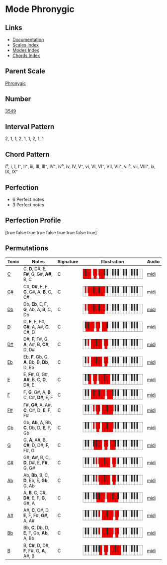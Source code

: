 # Mode Phronygic

## Links

- [Documentation](index.md)
- [Scales Index](Scales.md)
- [Modes Index](Modes.md)
- [Chords Index](Chords.md)

## Parent Scale

[Phronygic](ScalePhronygic.md)

## Number

[3549](https://ianring.com/musictheory/scales/3549)

## Interval Pattern

2, 1, 1, 2, 1, 1, 2, 1, 1

## Chord Pattern

i⁰, i, I, I⁺, II⁺, iii, III, III⁺, IV⁺, iv⁰, iv, IV, V⁺, vi, VI, VI⁺, VII, VII⁺, vii⁰, vii, VIII⁺, ix, IX, IX⁺

## Perfection

- 6 Perfect notes
- 3 Perfect notes

## Perfection Profile

[true false true true false true true false true]

## Permutations

| Tonic | Notes | Signature | Illustration | Audio |
|-------|-------|-----------|--------------|-------|
| [C](ModeCNaturalPhronygic.md) | C, **D**, D#, E, **F#**, G, G#, **A#**, B, C | C | ![CNaturalPhronygic](ModeCNaturalPhronygic.png) | [midi](https://github.com/edipermadi/music/blob/main/docs/ModeCNaturalPhronygic.mid?raw=true) |
| [C#](ModeCSharpPhronygic.md) | C#, **D#**, E, F, **G**, G#, A, **B**, C, C# | C | ![CSharpPhronygic](ModeCSharpPhronygic.png) | [midi](https://github.com/edipermadi/music/blob/main/docs/ModeCSharpPhronygic.mid?raw=true) |
| [Db](ModeDFlatPhronygic.md) | Db, **Eb**, E, F, **G**, Ab, A, **B**, C, Db | C | ![DFlatPhronygic](ModeDFlatPhronygic.png) | [midi](https://github.com/edipermadi/music/blob/main/docs/ModeDFlatPhronygic.mid?raw=true) |
| [D](ModeDNaturalPhronygic.md) | D, **E**, F, F#, **G#**, A, A#, **C**, C#, D | C | ![DNaturalPhronygic](ModeDNaturalPhronygic.png) | [midi](https://github.com/edipermadi/music/blob/main/docs/ModeDNaturalPhronygic.mid?raw=true) |
| [D#](ModeDSharpPhronygic.md) | D#, **F**, F#, G, **A**, A#, B, **C#**, D, D# | C | ![DSharpPhronygic](ModeDSharpPhronygic.png) | [midi](https://github.com/edipermadi/music/blob/main/docs/ModeDSharpPhronygic.mid?raw=true) |
| [Eb](ModeEFlatPhronygic.md) | Eb, **F**, Gb, G, **A**, Bb, B, **Db**, D, Eb | C | ![EFlatPhronygic](ModeEFlatPhronygic.png) | [midi](https://github.com/edipermadi/music/blob/main/docs/ModeEFlatPhronygic.mid?raw=true) |
| [E](ModeENaturalPhronygic.md) | E, **F#**, G, G#, **A#**, B, C, **D**, D#, E | C | ![ENaturalPhronygic](ModeENaturalPhronygic.png) | [midi](https://github.com/edipermadi/music/blob/main/docs/ModeENaturalPhronygic.mid?raw=true) |
| [F](ModeFNaturalPhronygic.md) | F, **G**, G#, A, **B**, C, C#, **D#**, E, F | C | ![FNaturalPhronygic](ModeFNaturalPhronygic.png) | [midi](https://github.com/edipermadi/music/blob/main/docs/ModeFNaturalPhronygic.mid?raw=true) |
| [F#](ModeFSharpPhronygic.md) | F#, **G#**, A, A#, **C**, C#, D, **E**, F, F# | C | ![FSharpPhronygic](ModeFSharpPhronygic.png) | [midi](https://github.com/edipermadi/music/blob/main/docs/ModeFSharpPhronygic.mid?raw=true) |
| [Gb](ModeGFlatPhronygic.md) | Gb, **Ab**, A, Bb, **C**, Db, D, **E**, F, Gb | C | ![GFlatPhronygic](ModeGFlatPhronygic.png) | [midi](https://github.com/edipermadi/music/blob/main/docs/ModeGFlatPhronygic.mid?raw=true) |
| [G](ModeGNaturalPhronygic.md) | G, **A**, A#, B, **C#**, D, D#, **F**, F#, G | C | ![GNaturalPhronygic](ModeGNaturalPhronygic.png) | [midi](https://github.com/edipermadi/music/blob/main/docs/ModeGNaturalPhronygic.mid?raw=true) |
| [G#](ModeGSharpPhronygic.md) | G#, **A#**, B, C, **D**, D#, E, **F#**, G, G# | C | ![GSharpPhronygic](ModeGSharpPhronygic.png) | [midi](https://github.com/edipermadi/music/blob/main/docs/ModeGSharpPhronygic.mid?raw=true) |
| [Ab](ModeAFlatPhronygic.md) | Ab, **Bb**, B, C, **D**, Eb, E, **Gb**, G, Ab | C | ![AFlatPhronygic](ModeAFlatPhronygic.png) | [midi](https://github.com/edipermadi/music/blob/main/docs/ModeAFlatPhronygic.mid?raw=true) |
| [A](ModeANaturalPhronygic.md) | A, **B**, C, C#, **D#**, E, F, **G**, G#, A | C | ![ANaturalPhronygic](ModeANaturalPhronygic.png) | [midi](https://github.com/edipermadi/music/blob/main/docs/ModeANaturalPhronygic.mid?raw=true) |
| [A#](ModeASharpPhronygic.md) | A#, **C**, C#, D, **E**, F, F#, **G#**, A, A# | C | ![ASharpPhronygic](ModeASharpPhronygic.png) | [midi](https://github.com/edipermadi/music/blob/main/docs/ModeASharpPhronygic.mid?raw=true) |
| [Bb](ModeBFlatPhronygic.md) | Bb, **C**, Db, D, **E**, F, Gb, **Ab**, A, Bb | C | ![BFlatPhronygic](ModeBFlatPhronygic.png) | [midi](https://github.com/edipermadi/music/blob/main/docs/ModeBFlatPhronygic.mid?raw=true) |
| [B](ModeBNaturalPhronygic.md) | B, **C#**, D, D#, **F**, F#, G, **A**, A#, B | C | ![BNaturalPhronygic](ModeBNaturalPhronygic.png) | [midi](https://github.com/edipermadi/music/blob/main/docs/ModeBNaturalPhronygic.mid?raw=true) |

